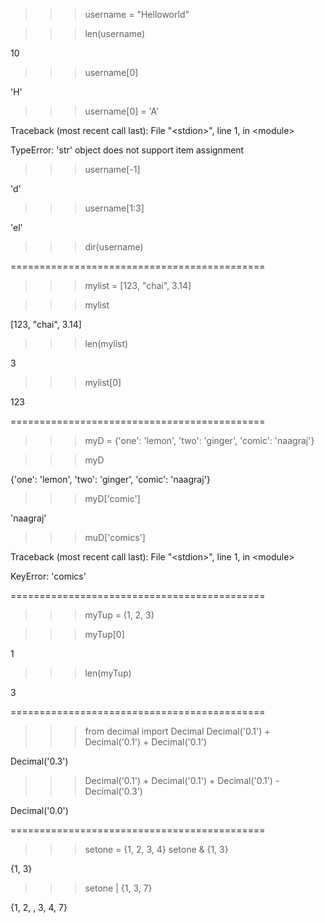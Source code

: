 >>> username = "Helloworld"

>>> len(username)

10

>>> username[0]

'H'

>>> username[0] = 'A'

Traceback (most recent call last):
    File "\<stdion>", line 1, in \<module>
    
TypeError: 'str' object does not support item assignment

>>> username[-1]

'd'

>>> username[1:3]

'el'

>>> dir(username)

============================================

>>> mylist = [123, "chai", 3.14]

>>> mylist

[123, "chai", 3.14]

>>> len(mylist)

3

>>> mylist[0]

123

============================================

>>> myD = {'one': 'lemon', 'two': 'ginger', 'comic': 'naagraj'}

>>> myD

{'one': 'lemon', 'two': 'ginger', 'comic': 'naagraj'}

>>> myD['comic']

'naagraj'

>>> muD['comics']

Traceback (most recent call last):
    File "\<stdion>", line 1, in \<module>
    
KeyError: 'comics'

============================================

>>>myTup = (1, 2, 3)

>>>myTup[0]

1

>>> len(myTup)

3

============================================

>>> from decimal import Decimal
>>> Decimal('0.1') + Decimal('0.1') + Decimal('0.1')

Decimal('0.3')

>>> Decimal('0.1') + Decimal('0.1') + Decimal('0.1') - Decimal('0.3') 

Decimal('0.0')

============================================

>>> setone = {1, 2, 3, 4}
>>> setone & {1, 3}

{1, 3}

>>> setone | {1, 3, 7}

{1, 2, , 3, 4, 7}

